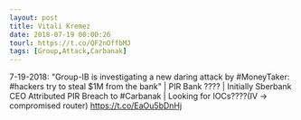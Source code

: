 ```yaml
---
layout: post
title: Vitali Kremez
date: 2018-07-19 00:00:26
tourl: https://t.co/QF2nOffbMJ
tags: [Group,Attack,Carbanak]
---
```

7-19-2018: "Group-IB is investigating a new daring attack by #MoneyTaker: #hackers try to steal $1M from the bank" | PIR Bank ???? | Initially Sberbank CEO Attributed PIR Breach to #Carbanak | Looking for IOCs????(IV -&gt; compromised router)
https://t.co/EaOu5bDnHj